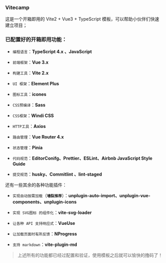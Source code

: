 ### Vitecamp

这是一个开箱即用的 Vite2 + Vue3 + TypeScript 模板，可以帮助小伙伴们快速建立项目；

### 已配置好的开箱即用功能：

- `编程语言`：**TypeScript 4.x 、JavaScript**
- `前端框架`：**Vue 3.x**
- `构建工具`：**Vite 2.x**
- `UI 框架`：**Element Plus**
- `图标工具`：**icones**
- `CSS预编译`：**Sass**
- `CSS框架`：**Windi CSS**
- `HTTP工具`：**Axios**

- `路由管理`：**Vue Router 4.x**
- `状态管理`：**Pinia**
- `代码规范`：**EditorConifg、Prettier、ESLint、Airbnb JavaScript Style Guide**
- `提交规范`：**husky、Commitlint 、lint-staged**

还有一些其余的各种功能插件：

- `实现自动按需加载`（**`墙裂推荐`**）：**unplugin-auto-import、unplugin-vue-components、unplugin-icons**
- `实现 SVG图标 的组件化`：**vite-svg-loader**
- `让各种 API 支持响应式`：**VueUse**

- `让加载页面时有所反馈`：**NProgress**

- `支持 markdown`：**vite-plugin-md**

> 上述所有的功能都已经过配置和验证，使用模板之后就可以愉快的撸码了！
